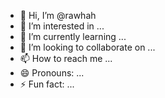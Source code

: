 - 👋 Hi, I’m @rawhah
- 👀 I’m interested in ...
- 🌱 I’m currently learning ...
- 💞️ I’m looking to collaborate on ...
- 📫 How to reach me ...
- 😄 Pronouns: ...
- ⚡ Fun fact: ...

<!---
rawhah/rawhah is a ✨ special ✨ repository because its `README.md` (this file) appears on your GitHub profile.
You can click the Preview link to take a look at your changes.
--->
